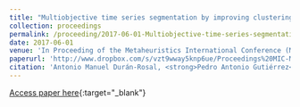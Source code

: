 ```yaml
---
title: "Multiobjective time series segmentation by improving clustering quality and reducing approximation error"
collection: proceedings
permalink: /proceeding/2017-06-01-Multiobjective-time-series-segmentation-by-improving-clustering-quality-and-reducing-approximation-e
date: 2017-06-01
venue: 'In Proceeding of the Metaheuristics International Conference (MIC 2017) and the XII Metaheurísticas, Algoritmos Evolutivos y Bioinspirados (MAEB 2017) Conference'
paperurl: 'http://www.dropbox.com/s/vzt9wway5knp6ue/Proceedings%20MIC-MAEB%202017.pdf?dl=0'
citation: 'Antonio Manuel Durán-Rosal, <strong>Pedro Antonio Gutiérrez</strong>, Francisco José Martínez-Estudillo, César Hervás-Martínez, &quot;Multiobjective time series segmentation by improving clustering quality and reducing approximation error.&quot; In Proceeding of the Metaheuristics International Conference (MIC 2017) and the XII Metaheurísticas, Algoritmos Evolutivos y Bioinspirados (MAEB 2017) Conference, 2017, Barcelona, pp.920-922.'
---
```

[Access paper here](http://www.dropbox.com/s/vzt9wway5knp6ue/Proceedings%20MIC-MAEB%202017.pdf?dl=0){:target="_blank"}
